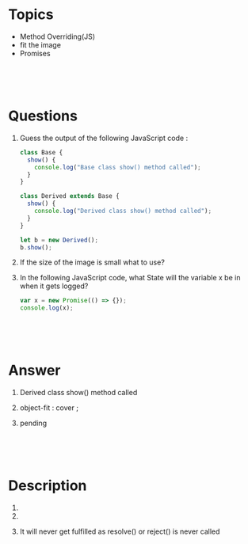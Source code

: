 # Topics

- Method Overriding(JS)
- fit the image
- Promises

&nbsp;

&nbsp;

# Questions

1. Guess the output of the following JavaScript code :

   ```js
   class Base {
     show() {
       console.log("Base class show() method called");
     }
   }

   class Derived extends Base {
     show() {
       console.log("Derived class show() method called");
     }
   }

   let b = new Derived();
   b.show();
   ```

2. If the size of the image is small what to use?

3. In the following JavaScript code, what State will the variable x be in when it gets logged?

   ```js
   var x = new Promise(() => {});
   console.log(x);
   ```

&nbsp;

&nbsp;

# Answer

1. Derived class show() method called

2. object-fit : cover ;

3. pending

&nbsp;

&nbsp;

# Description

1. 

2. 

3. It will never get fulfilled as resolve() or reject() is never called
